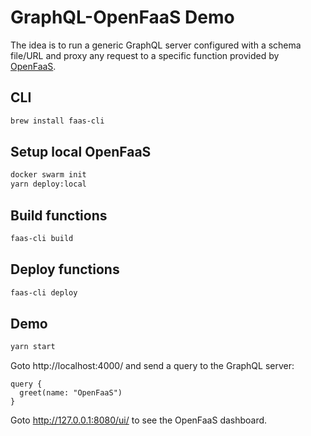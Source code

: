 # GraphQL-OpenFaaS Demo

The idea is to run a generic GraphQL server configured with a schema file/URL and proxy any request to a specific function provided by [OpenFaaS][1].

## CLI

```bash
brew install faas-cli
```

## Setup local OpenFaaS

```bash
docker swarm init
yarn deploy:local
```

## Build functions

```bash
faas-cli build
```

## Deploy functions

```bash
faas-cli deploy
```

## Demo

```bash
yarn start
```

Goto http://localhost:4000/ and send a query to the GraphQL server:
```gql
query {
  greet(name: "OpenFaaS")
}
```

Goto http://127.0.0.1:8080/ui/ to see the OpenFaaS dashboard.



[1]: https://www.openfaas.com/
